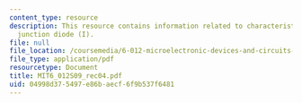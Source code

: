 ```yaml
---
content_type: resource
description: This resource contains information related to characteristics of p-n
  junction diode (I).
file: null
file_location: /coursemedia/6-012-microelectronic-devices-and-circuits-spring-2009/04998d375497e86baecf6f9b537f6481_MIT6_012S09_rec04.pdf
file_type: application/pdf
resourcetype: Document
title: MIT6_012S09_rec04.pdf
uid: 04998d37-5497-e86b-aecf-6f9b537f6481
---
```

